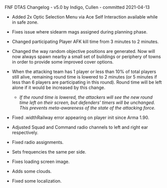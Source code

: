 FNF DTAS Changelog - v5.0
by Indigo, Cullen - committed 2021-04-13

- Added 2x Optic Selection Menu via Ace Self Interaction available while in safe zone.

- Fixes issue where sidearm mags assigned during planning phase.

- Changed participating Player AFK kill time from 3 minutes to 2 minutes.

- Changed the way random objective positions are generated. Now will now always spawn nearby a small set of buildings or periphery of towns in order to provide some improved cover options.

- When the attacking team has 1 player or less than 10% of total players still alive, remaining round time is lowered to 2 minutes (or 5 minutes if less than 6 players are participating in this round). Round time will be left alone if it would be increased by this change.

  - *If the round time is lowered, the attackers will see the new round time left on their screen, but defenders' timers will be unchanged. This prevents meta-awareness of the state of the attacking force.*

- Fixed .widthRailway error appearing on player init since Arma 1.90.

- Adjusted Squad and Command radio channels to left and right ear respectively.

- Fixed radio assignments.

- Sets frequencies the same per side.

- Fixes loading screen image.

- Adds some clouds.

- Fixed some localization.
